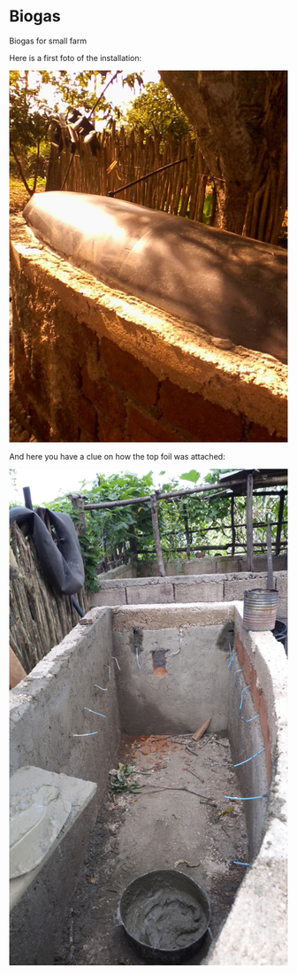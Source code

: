 # Biogas
Biogas for small farm

Here is a first foto of the installation:

![bio2](bio2.jpg)

And here you have a clue on how the top foil was attached:

![bio1](bio1.jpg)
